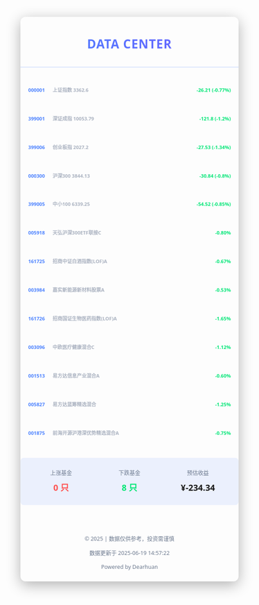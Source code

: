 <div style="max-width: 800px; margin: 0 auto; line-height: 1.6; font-family: 'Segoe UI', Tahoma, Geneva, Verdana, sans-serif; box-sizing: border-box; padding: 10px 0px; border-radius: 12px; box-shadow: 0 8px 32px rgba(0,0,0,0.3);">
  <header style="text-align: center; padding: 30px 0; border-bottom: 2px solid rgba(76, 130, 255, 0.2); margin-bottom: 25px;">
    <h1 style="font-size: 2.0em; font-weight: 700; margin: 0; background: linear-gradient(90deg, #4c82ff, #6d5fff); -webkit-background-clip: text; -webkit-text-fill-color: transparent; letter-spacing: 1px;">DATA CENTER</h1>
  </header>
  <div style="margin: 25px 0; font-size: 0.8em; font-weight: 600;">
    <div style="display: flex; justify-content: space-between; padding: 18px; margin: 12px 0; background: rgba(255,255,255,0.03); border-radius: 8px; transition: transform 0.3s ease;">
                <div>
                  <span style="color: #4c82ff; font-weight: 600;">000001</span>
                  <span style="color: #aab2c0; margin-left: 15px;">上证指数 3362.6</span>
                </div>
                <div>
                  <span style="color: #00e676;">-26.21</span> 
                  <span style="color: #00e676;">(-0.77%)</span>
                </div>
              </div><div style="display: flex; justify-content: space-between; padding: 18px; margin: 12px 0; background: rgba(255,255,255,0.03); border-radius: 8px; transition: transform 0.3s ease;">
                <div>
                  <span style="color: #4c82ff; font-weight: 600;">399001</span>
                  <span style="color: #aab2c0; margin-left: 15px;">深证成指 10053.79</span>
                </div>
                <div>
                  <span style="color: #00e676;">-121.8</span> 
                  <span style="color: #00e676;">(-1.2%)</span>
                </div>
              </div><div style="display: flex; justify-content: space-between; padding: 18px; margin: 12px 0; background: rgba(255,255,255,0.03); border-radius: 8px; transition: transform 0.3s ease;">
                <div>
                  <span style="color: #4c82ff; font-weight: 600;">399006</span>
                  <span style="color: #aab2c0; margin-left: 15px;">创业板指 2027.2</span>
                </div>
                <div>
                  <span style="color: #00e676;">-27.53</span> 
                  <span style="color: #00e676;">(-1.34%)</span>
                </div>
              </div><div style="display: flex; justify-content: space-between; padding: 18px; margin: 12px 0; background: rgba(255,255,255,0.03); border-radius: 8px; transition: transform 0.3s ease;">
                <div>
                  <span style="color: #4c82ff; font-weight: 600;">000300</span>
                  <span style="color: #aab2c0; margin-left: 15px;">沪深300 3844.13</span>
                </div>
                <div>
                  <span style="color: #00e676;">-30.84</span> 
                  <span style="color: #00e676;">(-0.8%)</span>
                </div>
              </div><div style="display: flex; justify-content: space-between; padding: 18px; margin: 12px 0; background: rgba(255,255,255,0.03); border-radius: 8px; transition: transform 0.3s ease;">
                <div>
                  <span style="color: #4c82ff; font-weight: 600;">399005</span>
                  <span style="color: #aab2c0; margin-left: 15px;">中小100 6339.25</span>
                </div>
                <div>
                  <span style="color: #00e676;">-54.52</span> 
                  <span style="color: #00e676;">(-0.85%)</span>
                </div>
              </div>
    <div style="display: flex; justify-content: space-between; padding: 18px; margin: 12px 0; background: rgba(255,255,255,0.03); border-radius: 8px; transition: transform 0.3s ease;">
                <div>
                  <span style="color: #4c82ff; font-weight: 600;">005918</span>
                  <span style="color: #aab2c0; margin-left: 15px;">天弘沪深300ETF联接C</span>
                </div>
                <div>
                  <span style="color: #00e676;">-0.80%</span> 
                </div>
              </div><div style="display: flex; justify-content: space-between; padding: 18px; margin: 12px 0; background: rgba(255,255,255,0.03); border-radius: 8px; transition: transform 0.3s ease;">
                <div>
                  <span style="color: #4c82ff; font-weight: 600;">161725</span>
                  <span style="color: #aab2c0; margin-left: 15px;">招商中证白酒指数(LOF)A</span>
                </div>
                <div>
                  <span style="color: #00e676;">-0.67%</span> 
                </div>
              </div><div style="display: flex; justify-content: space-between; padding: 18px; margin: 12px 0; background: rgba(255,255,255,0.03); border-radius: 8px; transition: transform 0.3s ease;">
                <div>
                  <span style="color: #4c82ff; font-weight: 600;">003984</span>
                  <span style="color: #aab2c0; margin-left: 15px;">嘉实新能源新材料股票A</span>
                </div>
                <div>
                  <span style="color: #00e676;">-0.53%</span> 
                </div>
              </div><div style="display: flex; justify-content: space-between; padding: 18px; margin: 12px 0; background: rgba(255,255,255,0.03); border-radius: 8px; transition: transform 0.3s ease;">
                <div>
                  <span style="color: #4c82ff; font-weight: 600;">161726</span>
                  <span style="color: #aab2c0; margin-left: 15px;">招商国证生物医药指数(LOF)A</span>
                </div>
                <div>
                  <span style="color: #00e676;">-1.65%</span> 
                </div>
              </div><div style="display: flex; justify-content: space-between; padding: 18px; margin: 12px 0; background: rgba(255,255,255,0.03); border-radius: 8px; transition: transform 0.3s ease;">
                <div>
                  <span style="color: #4c82ff; font-weight: 600;">003096</span>
                  <span style="color: #aab2c0; margin-left: 15px;">中欧医疗健康混合C</span>
                </div>
                <div>
                  <span style="color: #00e676;">-1.12%</span> 
                </div>
              </div><div style="display: flex; justify-content: space-between; padding: 18px; margin: 12px 0; background: rgba(255,255,255,0.03); border-radius: 8px; transition: transform 0.3s ease;">
                <div>
                  <span style="color: #4c82ff; font-weight: 600;">001513</span>
                  <span style="color: #aab2c0; margin-left: 15px;">易方达信息产业混合A</span>
                </div>
                <div>
                  <span style="color: #00e676;">-0.60%</span> 
                </div>
              </div><div style="display: flex; justify-content: space-between; padding: 18px; margin: 12px 0; background: rgba(255,255,255,0.03); border-radius: 8px; transition: transform 0.3s ease;">
                <div>
                  <span style="color: #4c82ff; font-weight: 600;">005827</span>
                  <span style="color: #aab2c0; margin-left: 15px;">易方达蓝筹精选混合</span>
                </div>
                <div>
                  <span style="color: #00e676;">-1.25%</span> 
                </div>
              </div><div style="display: flex; justify-content: space-between; padding: 18px; margin: 12px 0; background: rgba(255,255,255,0.03); border-radius: 8px; transition: transform 0.3s ease;">
                <div>
                  <span style="color: #4c82ff; font-weight: 600;">001875</span>
                  <span style="color: #aab2c0; margin-left: 15px;">前海开源沪港深优势精选混合A</span>
                </div>
                <div>
                  <span style="color: #00e676;">-0.75%</span> 
                </div>
              </div>
  </div>
  <div style="display: grid; grid-template-columns: repeat(3, 1fr); gap: 20px; padding: 25px; background: rgba(76,130,255,0.1); border-radius: 8px; margin: 30px 0;">
    <div style="text-align: center;">
      <div style="color: #6d7a8f; font-size: 0.9em;">上涨基金</div>
      <div style="font-size: 1.4em; font-weight: 600; margin-top: 8px; color: #ff5252;">0 只</div>
    </div>
    <div style="text-align: center;">
      <div style="color: #6d7a8f; font-size: 0.9em;">下跌基金</div>
      <div style="font-size: 1.4em; font-weight: 600; margin-top: 8px; color: #00e676;">8 只</div>
    </div>
    <div style="text-align: center;">
      <div style="color: #6d7a8f; font-size: 0.9em;">预估收益</div>
      <div style="font-size: 1.4em; font-weight: 600; margin-top: 8px;">¥-234.34</div>
    </div>
  </div>
  <footer style="text-align: center; color: #6d7a8f; padding-top: 25px; font-size: 0.9em;">
    <p>© 2025 | 数据仅供参考，投资需谨慎</p>
    <p>数据更新于 2025-06-19 14:57:22</p>
    <p>Powered by Dearhuan</p>
  </footer>
</div>